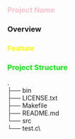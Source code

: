 <font color=pink>

### Project Name

</font>

### Overview

<font color=yellow>

### Feature

</font>
<font color=gree>

### Project Structure

</font>

.\
├── bin\
├── LICENSE.txt\
├── Makefile\
├── README.md\
└── src\
    └── test.c\
